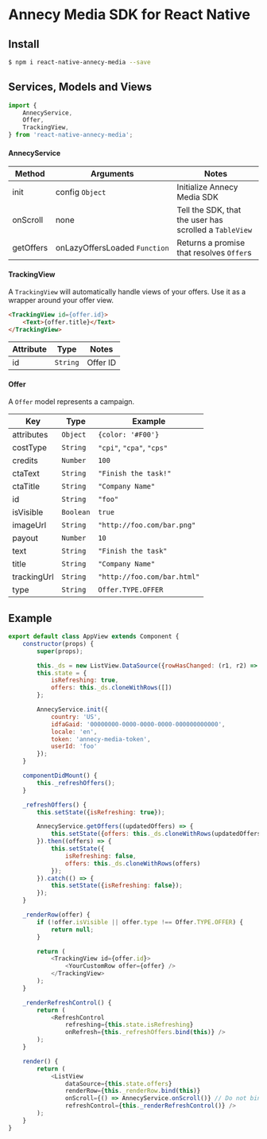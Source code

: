 # Annecy Media SDK for React Native

## Install

```bash
$ npm i react-native-annecy-media --save
```

## Services, Models and Views

```javascript
import {
    AnnecyService,
    Offer,
    TrackingView,
} from 'react-native-annecy-media';
```

#### AnnecyService

| Method | Arguments | Notes |
| ------ | --------- | ----- |
| init   | config&nbsp;`Object` | Initialize Annecy Media SDK |
| onScroll | none | Tell the SDK, that the user has scrolled a `TableView` |
| getOffers | onLazyOffersLoaded&nbsp;`Function` | Returns a promise that resolves `Offer`s |

#### TrackingView

A `TrackingView` will automatically handle views of your offers. Use it as a wrapper around your offer view.

```html
<TrackingView id={offer.id}>
    <Text>{offer.title}</Text>
</TrackingView>

```

| Attribute | Type       | Notes    |
| --------- | ---------- | -------- |
| id        | `String`   | Offer ID |

#### Offer

A `Offer` model represents a campaign.

| Key         | Type        | Example                     |
| ----------- | ----------- | --------------------------- |
| attributes  | `Object`  | `{color: '#F00'}`           |
| costType    | `String`  | `"cpi"`, `"cpa"`, `"cps"`   |
| credits     | `Number`  | `100`                       |
| ctaText     | `String`  | `"Finish the task!"`        |
| ctaTitle    | `String`  | `"Company Name"`            |
| id          | `String`  | `"foo"`                     |
| isVisible   | `Boolean` | `true`                      |
| imageUrl    | `String`  | `"http://foo.com/bar.png"`  |
| payout      | `Number`  | `10`                        |
| text        | `String`  | `"Finish the task"`         |
| title       | `String`  | `"Company Name"`            |
| trackingUrl | `String`  | `"http://foo.com/bar.html"` |
| type        | `String`  | `Offer.TYPE.OFFER`          |

## Example

```javascript
export default class AppView extends Component {
    constructor(props) {
        super(props);

        this._ds = new ListView.DataSource({rowHasChanged: (r1, r2) => r1 !== r2});
        this.state = {
            isRefreshing: true,
            offers: this._ds.cloneWithRows([])
        };

        AnnecyService.init({
            country: 'US',
            idfaGaid: '00000000-0000-0000-0000-000000000000',
            locale: 'en',
            token: 'annecy-media-token',
            userId: 'foo'
        });
    }

    componentDidMount() {
        this._refreshOffers();
    }

    _refreshOffers() {
        this.setState({isRefreshing: true});

        AnnecyService.getOffers((updatedOffers) => {
            this.setState({offers: this._ds.cloneWithRows(updatedOffers)});
        }).then((offers) => {
            this.setState({
                isRefreshing: false,
                offers: this._ds.cloneWithRows(offers)
            });
        }).catch(() => {
            this.setState({isRefreshing: false});
        });
    }

    _renderRow(offer) {
        if (!offer.isVisible || offer.type !== Offer.TYPE.OFFER) {
            return null;
        }

        return (
            <TrackingView id={offer.id}>
                <YourCustomRow offer={offer} />
            </TrackingView>
        );
    }

    _renderRefreshControl() {
        return (
            <RefreshControl
                refreshing={this.state.isRefreshing}
                onRefresh={this._refreshOffers.bind(this)} />
        );
    }

    render() {
        return (
            <ListView
                dataSource={this.state.offers}
                renderRow={this._renderRow.bind(this)}
                onScroll={() => AnnecyService.onScroll()} // Do not bind!
                refreshControl={this._renderRefreshControl()} />
        );
    }
}

```
